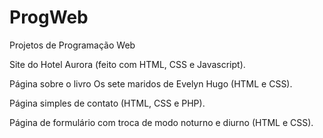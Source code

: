 # ProgWeb

Projetos de Programação Web

Site do Hotel Aurora (feito com HTML, CSS e Javascript).

Página sobre o livro Os sete maridos de Evelyn Hugo (HTML e CSS).

Página simples de contato (HTML, CSS e PHP).

Página de formulário com troca de modo noturno e diurno (HTML e CSS).

